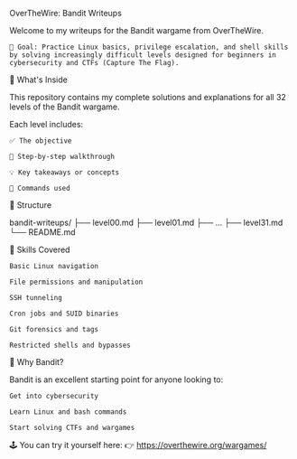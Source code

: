 OverTheWire: Bandit Writeups

Welcome to my writeups for the Bandit wargame from OverTheWire.

    🎯 Goal: Practice Linux basics, privilege escalation, and shell skills by solving increasingly difficult levels designed for beginners in cybersecurity and CTFs (Capture The Flag).

📌 What's Inside

This repository contains my complete solutions and explanations for all 32 levels of the Bandit wargame.

Each level includes:

    ✅ The objective

    🔎 Step-by-step walkthrough

    💡 Key takeaways or concepts

    📂 Commands used

📁 Structure

bandit-writeups/
├── level00.md
├── level01.md
├── ...
├── level31.md
└── README.md

🧠 Skills Covered

    Basic Linux navigation

    File permissions and manipulation

    SSH tunneling

    Cron jobs and SUID binaries

    Git forensics and tags

    Restricted shells and bypasses

🚀 Why Bandit?

Bandit is an excellent starting point for anyone looking to:

    Get into cybersecurity

    Learn Linux and bash commands

    Start solving CTFs and wargames

🕹️ You can try it yourself here:
👉 https://overthewire.org/wargames/

